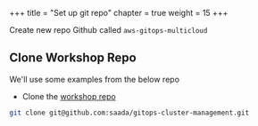 +++
title = "Set up git repo"
chapter = true
weight = 15
+++

Create new repo Github called `aws-gitops-multicloud`

## Clone Workshop Repo


We'll use some examples from the below repo

* Clone the [workshop repo](https://github.com/saada/gitops-cluster-management)

```sh
git clone git@github.com:saada/gitops-cluster-management.git
```